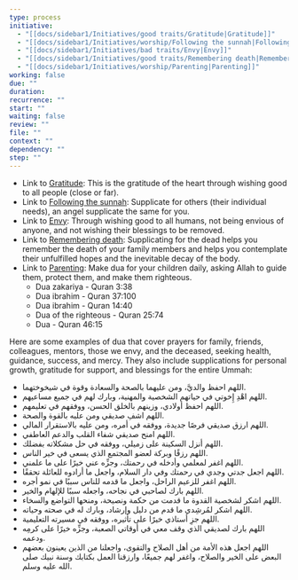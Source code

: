 ```yaml
---
type: process
initiative:
  - "[[docs/sidebar1/Initiatives/good traits/Gratitude|Gratitude]]"
  - "[[docs/sidebar1/Initiatives/worship/Following the sunnah|Following the sunnah]]"
  - "[[docs/sidebar1/Initiatives/bad traits/Envy|Envy]]"
  - "[[docs/sidebar1/Initiatives/good traits/Remembering death|Remembering death]]"
  - "[[docs/sidebar1/Initiatives/worship/Parenting|Parenting]]"
working: false
due: ""
duration: 
recurrence: ""
start: ""
waiting: false
review: ""
file: ""
context: ""
dependency: ""
step: ""
---
```


* Link to [Gratitude](docs/sidebar1/Initiatives/good%20traits/Gratitude.md): This is the gratitude of the heart through wishing good to all people (close or far).
* Link to [Following the sunnah](docs/sidebar1/Initiatives/worship/Following%20the%20sunnah.md): Supplicate for others (their individual needs), an angel supplicate the same for you.
* Link to [Envy](docs/sidebar1/Initiatives/bad%20traits/Envy.md): Through wishing good to all humans, not being envious of anyone, and not wishing their blessings to be removed.
* Link to [Remembering death](docs/sidebar1/Initiatives/good%20traits/Remembering%20death.md): Supplicating for the dead helps you remember the death of your family members and helps you contemplate their unfulfilled hopes and the inevitable decay of the body.
* Link to [Parenting](docs/sidebar1/Initiatives/worship/Parenting.md): Make dua for your children daily, asking Allah to guide them, protect them, and make them righteous.
	* Dua zakariya - Quran 3:38
	* Dua ibrahim - Quran 37:100
	* Dua ibrahim - Quran 14:40
	* Dua of the righteous - Quran 25:74
	* Dua - Quran 46:15

Here are some examples of dua that cover prayers for family, friends, colleagues, mentors, those we envy, and the deceased, seeking health, guidance, success, and mercy. They also include supplications for personal growth, gratitude for support, and blessings for the entire Ummah:

* اللهم احفظ والديَّ، ومن عليهما بالصحة والسعادة وقوة في شيخوختهما.  
* اللهم اهْدِ إِخوتي في حياتهم الشخصية والمهنية، وبارك لهم في جميع مساعيهم.  
* اللهم احفظ أولادي، وزينهم بالخلق الحسن، ووفقهم في تعليمهم.  
* اللهم اشفِ صديقي ومن عليه بالقوة والصحة.  
* اللهم ارزق صديقي فرصًا جديدة، ووفقه في أمره، ومن عليه بالاستقرار المالي.  
* اللهم امنح صديقي شفاء القلب والدعم العاطفي.  
* اللهم أنزل السكينة على زميلي، ووفقه في حل مشكلاته بفضلك.  
* اللهم رزقًا وبركة لعضو المجتمع الذي يسعى في خير الناس.  
* اللهم اغفر لمعلمي وأدخله في رحمتك، وجزِّه عني خيرًا على ما علمني.  
* اللهم اجعل جدتي وجدي في رحمتك وفي دار السلام، واجعل ما أرادوه للعائلة تحققًا.  
* اللهم اغفر للزعيم الراحل، واجعل ما قدمه للناس سببًا في نمو أجره.  
* اللهم بارك لصاحبي في نجاحه، واجعله سببًا للإلهام والخير.  
* اللهم اشكر لشخصية القدوة ما قدمت من حكمة ونصيحة، ومنحها التواضع والسخاء.  
* اللهم اشكر لمُرشِدي ما قدم من دليل وإرشاد، وبارك له في صحته وحياته.  
* اللهم جزِ أستاذي خيرًا على تأثيره، ووفقه في مسيرته التعليمية.  
* اللهم بارك لصديقي الذي وقف معي في أوقاتي الصعبة، وجزِّه خيرًا على كرمِه ودعمه.  
* اللهم اجعل هذه الأمة من أهل الصلاح والتقوى، واجعلنا من الذين يعينون بعضهم البعض على الخير والصلاح، واغفر لهم جميعًا، وارزقنا العمل بكتابك وسنة نبيك صلى الله عليه وسلم.
